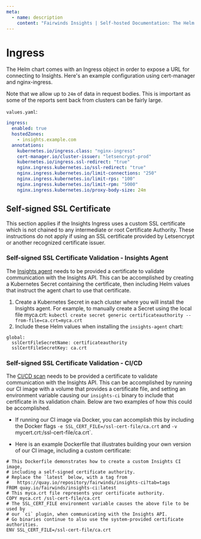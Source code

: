 ```yaml
---
meta:
  - name: description
    content: "Fairwinds Insights | Self-hosted Documentation: The Helm chart comes with an Ingress object to expose a URL for connecting to Insights"
---
```

# Ingress
The Helm chart comes with an Ingress object in order to expose a URL for connecting to Insights.
Here's an example configuration using cert-manager and nginx-ingress.

Note that we allow up to `24m` of data in request bodies. This is important as some of the
reports sent back from clusters can be fairly large.

`values.yaml`:
```yaml
ingress:
  enabled: true
  hostedZones:
    - insights.example.com
  annotations:
    kubernetes.io/ingress.class: "nginx-ingress"
    cert-manager.io/cluster-issuer: "letsencrypt-prod"
    kubernetes.io/ingress.ssl-redirect: "true"
    nginx.ingress.kubernetes.io/ssl-redirect: "true"
    nginx.ingress.kubernetes.io/limit-connections: "250"
    nginx.ingress.kubernetes.io/limit-rps: "100"
    nginx.ingress.kubernetes.io/limit-rpm: "5000"
    nginx.ingress.kubernetes.io/proxy-body-size: 24m
```

## Self-signed SSL Certificate

This section applies if the Insights Ingress uses a custom SSL certificate which is not chained to any intermediate or root Certificate Authority. These instructions do not apply if using an SSL certificate provided by Letsencrypt or another recognized certificate issuer.

### Self-signed SSL Certificate Validation - Insights Agent

The [Insights agent](/features/in-cluster-scanning) needs to be provided a certificate to validate communication with the Insights API. This can be accomplished by creating a Kubernetes Secret containing the certificate, then including Helm values that instruct the agent chart to use that certificate.

1. Create a Kubernetes Secret in each cluster where you will install the Insights agent. For example, to manually create a Secret using the local file myca.crt:  `kubectl create secret generic certificateauthority --from-file=ca.crt=myca.crt`
2. Include these Helm values when installing the `insights-agent` chart:

```
global:
  sslCertFileSecretName: certificateauthority
  sslCertFileSecretKey: ca.crt
```

### Self-signed SSL Certificate Validation - CI/CD

The [CI/CD scan](/features/infrasturcture-as-code-scanning) needs to be provided a certificate to validate communication with the Insights API. This can be accomplished by running our CI image with a volume that provides a certificate file, and setting an environment variable causing our `insights-ci` binary to include that certificate in its validation chain. Below are two examples of how this could be accomplished.

* If running our CI image via Docker, you can accomplish this by including the Docker flags `-e SSL_CERT_FILE=/ssl-cert-file/ca.crt` and `-v `mycert.crt:/ssl-cert-file/ca.crt`.

* Here is an example Dockerfile that illustrates building your own version of our CI image, including a custom certificate:

```
# This Dockerfile demonstrates how to create a custom Insights CI image,
# including a self-signed certificate authority.
# Replace the `latest` below, with a tag from
#   https://quay.io/repository/fairwinds/insights-ci?tab=tags
FROM quay.io/fairwinds/insights-ci:latest
# This myca.crt file represents your certificate authority.
COPY myca.crt /ssl-cert-file/ca.crt
# The SSL_CERT_FILE environment variable causes the above file to be used by
# our `ci` plugin, when communicating with the Insights API.
# Go binaries continue to also use the system-provided certificate authorities.
ENV SSL_CERT_FILE=/ssl-cert-file/ca.crt
```


